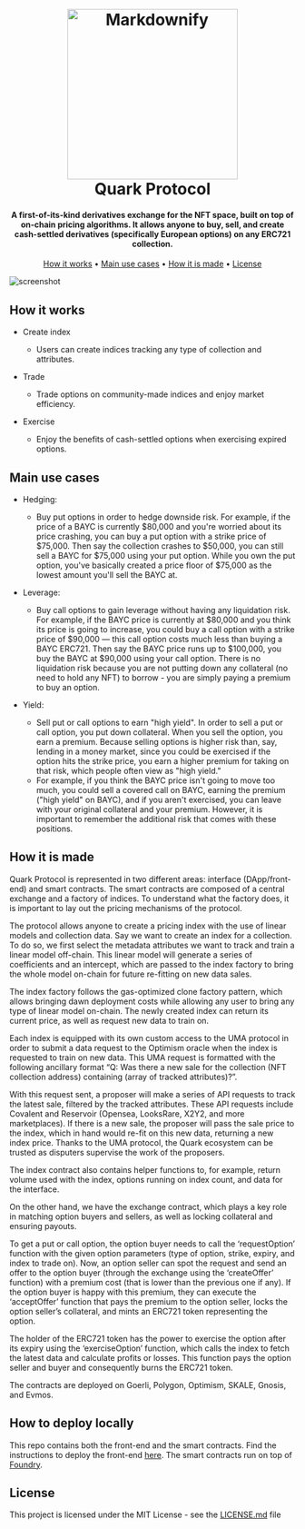 
<h1 align="center">
  <br>
  <a><img src="https://i.imgur.com/2wsNJE7.png" alt="Markdownify" width="300"></a>
  <br>
  Quark Protocol
  <br>
</h1>

  <h4 align="center">A first-of-its-kind derivatives exchange for the NFT space, built on top of on-chain pricing algorithms. It allows anyone to buy, sell, and create cash-settled derivatives (specifically European options) on any ERC721 collection.</h4>

<p align="center">
  <a href="#how-it-works">How it works</a> •
  <a href="#main-use-cases">Main use cases</a> •
  <a href="#how-it-is-made">How it is made</a> •
  <a href="#license">License</a>
</p>

![screenshot](https://storage.googleapis.com/ethglobal-api-production/projects%2F65szk%2Fimages%2Fphoto_2022-11-06_08-53-53.jpg)

## How it works

* Create index
  - Users can create indices tracking any type of collection and attributes. 

* Trade
  - Trade options on community-made indices and enjoy market efficiency. 

* Exercise
  - Enjoy the benefits of cash-settled options when exercising expired options. 
  
## Main use cases

* Hedging:
  - Buy put options in order to hedge downside risk. For example, if the price of a BAYC is currently $80,000 and you're worried about its price crashing, you can buy a put option with a strike price of $75,000. Then say the collection crashes to $50,000, you can still sell a BAYC for $75,000 using your put option. While you own the put option, you've basically created a price floor of $75,000 as the lowest amount you'll sell the BAYC at.

* Leverage:
  - Buy call options to gain leverage without having any liquidation risk. For example, if the BAYC price is currently at $80,000 and you think its price is going to increase, you could buy a call option with a strike price of $90,000 — this call option costs much less than buying a BAYC ERC721. Then say the BAYC price runs up to $100,000, you buy the BAYC at $90,000 using your call option. There is no liquidation risk because you are not putting down any collateral (no need to hold any NFT) to borrow - you are simply paying a premium to buy an option.

* Yield:
  - Sell put or call options to earn "high yield". In order to sell a put or call option, you put down collateral. When you sell the option, you earn a premium. Because selling options is higher risk than, say, lending in a money market, since you could be exercised if the option hits the strike price, you earn a higher premium for taking on that risk, which people often view as "high yield."
  - For example, if you think the BAYC price isn't going to move too much, you could sell a covered call on BAYC, earning the premium ("high yield" on BAYC), and if you aren't exercised, you can leave with your original collateral and your premium. However, it is important to remember the additional risk that comes with these positions.

## How it is made

Quark Protocol is represented in two different areas: interface (DApp/front-end) and smart contracts. The smart contracts are composed of a central exchange and a factory of indices. To understand what the factory does, it is important to lay out the pricing mechanisms of the protocol.

The protocol allows anyone to create a pricing index with the use of linear models and collection data. Say we want to create an index for a collection. To do so, we first select the metadata attributes we want to track and train a linear model off-chain. This linear model will generate a series of coefficients and an intercept, which are passed to the index factory to bring the whole model on-chain for future re-fitting on new data sales.

The index factory follows the gas-optimized clone factory pattern, which allows bringing dawn deployment costs while allowing any user to bring any type of linear model on-chain. The newly created index can return its current price, as well as request new data to train on.

Each index is equipped with its own custom access to the UMA protocol in order to submit a data request to the Optimism oracle when the index is requested to train on new data. This UMA request is formatted with the following ancillary format “Q: Was there a new sale for the collection (NFT collection address) containing (array of tracked attributes)?”.

With this request sent, a proposer will make a series of API requests to track the latest sale, filtered by the tracked attributes. These API requests include Covalent and Reservoir (Opensea, LooksRare, X2Y2, and more marketplaces). If there is a new sale, the proposer will pass the sale price to the index, which in hand would re-fit on this new data, returning a new index price. Thanks to the UMA protocol, the Quark ecosystem can be trusted as disputers supervise the work of the proposers.

The index contract also contains helper functions to, for example, return volume used with the index, options running on index count, and data for the interface.

On the other hand, we have the exchange contract, which plays a key role in matching option buyers and sellers, as well as locking collateral and ensuring payouts.

To get a put or call option, the option buyer needs to call the ‘requestOption’ function with the given option parameters (type of option, strike, expiry, and index to trade on). Now, an option seller can spot the request and send an offer to the option buyer (through the exchange using the ‘createOffer’ function) with a premium cost (that is lower than the previous one if any). If the option buyer is happy with this premium, they can execute the ‘acceptOffer’ function that pays the premium to the option seller, locks the option seller’s collateral, and mints an ERC721 token representing the option.

The holder of the ERC721 token has the power to exercise the option after its expiry using the ‘exerciseOption’ function, which calls the index to fetch the latest data and calculate profits or losses. This function pays the option seller and buyer and consequently burns the ERC721 token.

The contracts are deployed on Goerli, Polygon, Optimism, SKALE, Gnosis, and Evmos.

## How to deploy locally

This repo contains both the front-end and the smart contracts. Find the instructions to deploy the front-end [here](https://github.com/GradientFinance/quark/tree/main/app). The smart contracts run on top of [Foundry](https://book.getfoundry.sh/projects/working-on-an-existing-project).

## License

This project is licensed under the MIT License - see the [LICENSE.md](https://github.com/GradientFinance/quark/blob/main/LICENSE.md) file
